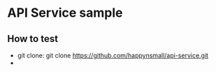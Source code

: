 # API Service sample 

## How to test
- git clone: git clone https://github.com/happynsmall/api-service.git 
- 

